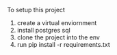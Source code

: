 To setup this project 
1. create a virtual enviornment 
2. install postgres sql
3. clone the project into the env 
4. run pip install -r requirements.txt
